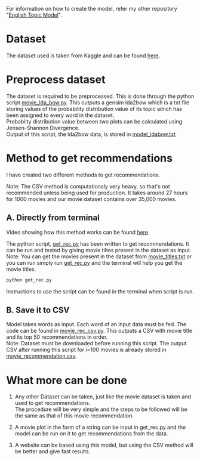 For information on how to create the model, refer my other repository "[English Topic Model](https://github.com/arnav-deep/EnglishTopicModel)".

# Dataset
The dataset used is taken from Kaggle and can be found [here](https://www.kaggle.com/jrobischon/wikipedia-movie-plots).

# Preprocess dataset
The dataset is required to be preprocessed. This is done through the python script [movie_lda_bow.py](https://github.com/arnav-deep/MovieRecommendation/blob/master/movie_lda_bow.py). This outputs a gensim lda2bow which is a txt file storing values of the probability distribution value of its topic which has been assigned to every word in the dataset.<br>
Probabilty distribution value between two plots can be calculated using Jensen-Shannon Divergence.<br>
Output of this script, the lda2bow data, is stored in [model_ldabow.txt](https://github.com/arnav-deep/MovieRecommendation/blob/master/movie_ldabow.txt)

# Method to get recommendations
I have created two different methods to get recommendations. 

Note: The CSV method is computationaly very heavy, so that's not recommended unless being used for production. It takes around 27 hours for 1000 movies and our movie dataset contains over 35,000 movies.

## A. Directly from terminal
Video showing how this method works can be found [here](https://drive.google.com/open?id=1zKI9-WiZsM4FT4043dBx4PGDZ4NXI4As).

The python script, [get_rec.py](https://github.com/arnav-deep/MovieRecommendation/blob/master/get_rec.py) has been written to get recommendations. It can be run and tested by giving movie tiltes present in the dataset as input.<br>
Note: You can get the movies present in the dataset from [movie_titles.txt](https://github.com/arnav-deep/MovieRecommendation/blob/master/movie_titles.txt) or you can run simply run [get_rec.py](https://github.com/arnav-deep/MovieRecommendation/blob/master/get_rec.py) and the terminal will help you get the movie titles.
```python
python get_rec.py
```
Instructions to use the script can be found in the terminal when script is run.

## B. Save it to CSV
Model takes words as input. Each word of an input data must be fed. The code can be found in [movie_rec_csv.py](https://github.com/arnav-deep/MovieRecommendation/blob/master/movie_rec_csv.py). This outputs a CSV with movie title and its top 50 recommendations in order.<br>
Note: Dataset must be downloaded before running this script. The output CSV after running this script for i=100 movies is already stored in [movie_recommendation.csv](https://github.com/arnav-deep/MovieRecommendation/blob/master/movie_recommendation.csv).

# What more can be done
1. Any other Dataset can be taken, just like the movie dataset is taken and used to get recommendations.<br>
The procedure will be very simple and the steps to be followed will be the same as that of this movie recommendation.<br>

2. A movie plot in the form of a string can be input in get_rec.py and the model can be run on it to get recommendations from the data.<br>

3. A website can be based using this model, but using the CSV method will be better and give fast results.
